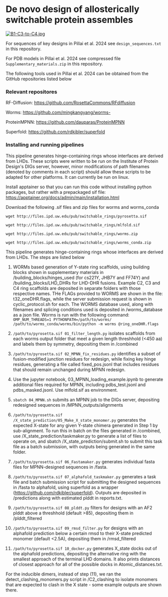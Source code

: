 # De novo design of allosterically switchable protein assembles

[![B1-C3-to-C4.jpg](https://i.postimg.cc/s2mBrcCz/B1-C3-to-C4.jpg)](https://postimg.cc/v11875m2)


For sequences of key designs in Pillai et al. 2024 see ```design_sequences.txt``` in this repository.

For PDB models in Pillai et al. 2024 see compressed file ```Supplementary_materials.zip``` in this repository.

The following tools used in Pillai et al. 2024 can be obtained from the GitHub repositories listed below

### Relevant repositores

RF-Diffusion: https://github.com/RosettaCommons/RFdiffusion

Worms: https://github.com/mingkangyang/worms-

ProteinMPNN: https://github.com/dauparas/ProteinMPNN

Superfold: https://github.com/rdkibler/superfold

### Installing and running pipelines

This pipeline generates hinge-containing rings whose interfaces are derived from LHDs. These scripts were written to be run on the Institute of Protein Design's DIGs server, however, minor modifications of path filenames (denoted by comments in each script) should allow these scripts to be adapted for other platforms. It can currently be run on linux.

Install apptainer so that you can run this code without installing python packages, but rather with a prepackaged sif file: https://apptainer.org/docs/admin/main/installation.html

Download the following .sif files and zip files for worms and worms_conda 

```wget http://files.ipd.uw.edu/pub/switchable_rings/pyrosetta.sif```

```wget http://files.ipd.uw.edu/pub/switchable_rings/mlfold.sif```

```wget http://files.ipd.uw.edu/pub/switchable_rings/worms.zip```

```wget http://files.ipd.uw.edu/pub/switchable_rings/worms_conda.zip```


This pipeline generates hinge-containing rings whose interfaces are derived from LHDs. The steps are listed below


1) WORMs based generation of Y-state ring scaffolds, using building blocks shown in supplementary materials in /building_blocks/hinges_used (for cs221Y, JHB7Y and FF74Y) and /building_blocks/LHD_DHRs for LHD-DHR fusions. Example C2, C3 and C4 ring scaffolds are deposited in separate folders with those respective names. THe FLAGs provided to WORMS are shown in the file: t32_oneDHR.flags, while the server submission request is shown in cyclic_protocol.sh for each. The WORMS database used, along with filenames and splicing conditions used is deposited in /worms_database as a json file. Worms is run with the following command:
```OMP_NUM_THREADS=1 PYTHONPATH=/path/to/worms/ /path/to/worms_conda/worms/bin/python -m worms @ring_oneDHR.flags```

2) ```/path/to/pyrosetta.sif 01_filter_length.py``` isolates scaffolds from each worms output folder that meet a given length threshhold (<450 aa) and labels them by symmetry, depositing them in /combined

3) ```/path/to/pyrosetta.sif 02_MPNN_fix_residues.py``` identifies a subset of fusion-modified junction residues for redesign, while fixing key hinge residues, generating a file called fixed_pos.jsonl that includes residues that should remain unchanged during MPNN redesign.

4) Use the jupyter notebook, 03_MPNN_loading_example.ipynb to generate additional files required for MPNN, including pdbs_test.jsonl and pdbs_masked.jsonl. Use mlfold.sif as environment.

5) ```sbatch 04_MPNN.sh``` submits an MPNN job to the DIGs server, depositing redesigned sequences in /MPNN_outputs/alignments

6) ```/path/to/pyrosetta.sif /X_state_prediction/05_Make_X_state_monomer.py``` generates the expected X-state for any given Y-state chimera generated in Step 1 by sub-alignment. To run this in batch on the files generated in /combined, use /X_state_prediction/taskmaker.py to generate a list of files to operate on, and sbatch /X_state_prediction/submit.sh to submit this task file as a batch submission, with outputs being generated in the same folder. 

7) ```/path/to/pyrosetta.sif 06_Fastamaker.py``` generates individual fasta files for MPNN-designed sequences in /fasta. 

8) ```/path/to/pyrosetta.sif 07_alphafold_taskmaker.py``` generates a task file and batch submission script for submitting the designed sequences in /fasta to alphafold, using superfold as a wrapper (https://github.com/rdkibler/superfold). Outputs are deposited in /predictions along with estimated plddt in reports.txt.

9) ```/path/to/pyrosetta.sif 08_plddt.py``` filters for designs with an AF2 plddt above a threshhold (default >85), depositing them in /plddt_filtered

10) ```/path/to/pyrosetta.sif 09_rmsd_filter.py``` for designs with an alphafold prediction below a certain rmsd to their X-state predicted monomer (default <2.5A), depositing them in /rmsd_filtered

11) ```/path/to/pyrosetta.sif 10_docker.py``` generates X_state docks out of the alphafold predictions, depositing the alternative ring with the smallest approach of the terminal LHD domains. It also prints distances of closest approach for all of the possible docks in Atomic_distances.txt.

For the inducible dimers, instead of step (11), we ran the detect_clashing_monomers.py script in /C2_clashing to isolate monomers that are expected to clash in the X state - some example outputs are shown there.
